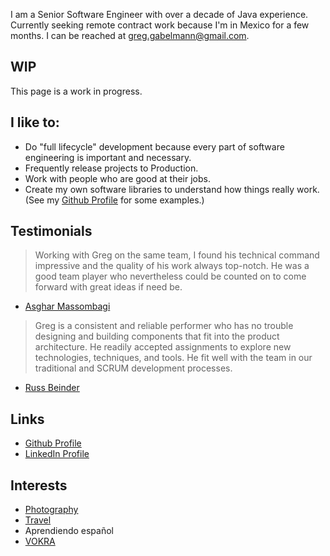 I am a Senior Software Engineer with over a decade of Java experience. Currently seeking remote contract work because I'm in Mexico for a few months. I can be reached at greg.gabelmann@gmail.com.

## WIP

This page is a work in progress.

## I like to:

* Do "full lifecycle" development because every part of software engineering is important and necessary.
* Frequently release projects to Production.
* Work with people who are good at their jobs.
* Create my own software libraries to understand how things really work. (See my [Github Profile](https://github.com/ggabelmann/) for some examples.)

## Testimonials

> Working with Greg on the same team, I found his technical command impressive and the quality of his work always top-notch. He was a good team player who nevertheless could be counted on to come forward with great ideas if need be.
* [Asghar Massombagi](https://www.linkedin.com/in/asgharmassombagi/)

> Greg is a consistent and reliable performer who has no trouble designing and building components that fit into the product architecture. He readily accepted assignments to explore new technologies, techniques, and tools. He fit well with the team in our traditional and SCRUM development processes.
* [Russ Beinder](https://www.linkedin.com/in/beinder/)

## Links

* [Github Profile](https://github.com/ggabelmann/)
* [LinkedIn Profile](https://linkedin.com/in/greg-gabelmann-1878574)

## Interests

* [Photography](https://s3.amazonaws.com/ggabelmann/index.html)
* [Travel](https://s3.amazonaws.com/ggabelmann/travel/index.html)
* Aprendiendo español
* [VOKRA](http://www.orphankittenrescue.com/)
